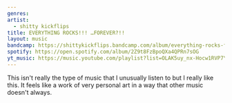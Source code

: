 ```yaml
---
genres: 
artist:
  - shitty kickflips
title: EVERYTHING ROCKS!!! …FOREVER?!!
layout: music
bandcamp: https://shittykickflips.bandcamp.com/album/everything-rocks-forever
spotify: https://open.spotify.com/album/2Z9t8FzBpoQXa4QPRn7sOG
yt_music: https://music.youtube.com/playlist?list=OLAK5uy_nx-Hocw1RVP7YmkSXUJa55ipD0hbeuhj8
---
```

This isn't really the type of music that I unusually listen to but I really like this. It feels like a work of very personal art in a way that other music doesn't always.